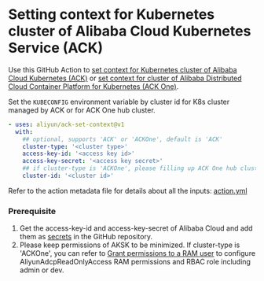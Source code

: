 # Setting context for Kubernetes cluster of Alibaba Cloud Kubernetes Service (ACK)
Use this GitHub Action to [set context for Kubernetes cluster of Alibaba Cloud Kubernetes (ACK)](https://www.aliyun.com/product/kubernetes) or [set context for cluster of Alibaba Distributed Cloud Container Platform for Kubernetes (ACK One)](https://www.aliyun.com/product/aliware/adcp). 


Set the ```KUBECONFIG``` environment variable by cluster id for K8s cluster managed by ACK or for ACK One hub cluster.


```yaml
- uses: aliyun/ack-set-context@v1
  with:
    ## optional, supports 'ACK' or 'ACKOne', default is 'ACK'
    cluster-type: '<cluster type>'
    access-key-id: '<access key id>'
    access-key-secret: '<access key secret>'
    ## if cluster-type is 'ACKOne', please filling up ACK One hub cluster id
    cluster-id: '<cluster id>'
```

Refer to the action metadata file for details about all the inputs: [action.yml](https://github.com/aliyun/ack-set-context/blob/master/action.yml)

### Prerequisite
1. Get the access-key-id and access-key-secret of Alibaba Cloud and add them as [secrets](https://developer.github.com/actions/managing-workflows/storing-secrets/) in the GitHub repository.
2. Please keep permissions of AKSK to be minimized. If cluster-type is 'ACKOne', you can refer to [Grant permissions to a RAM user](https://www.alibabacloud.com/help/en/ack/distributed-cloud-container-platform-for-kubernetes/user-guide/grant-permissions-to-a-ram-user-1?spm=a2c63.p38356.0.0.60f81fd4if2ccM) to configure AliyunAdcpReadOnlyAccess RAM permissions and RBAC role including admin or dev.
